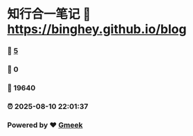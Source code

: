 # 知行合一笔记 :link: https://binghey.github.io/blog 
### :page_facing_up: [5](https://binghey.github.io/blog/tag.html) 
### :speech_balloon: 0 
### :hibiscus: 19640 
### :alarm_clock: 2025-08-10 22:01:37 
### Powered by :heart: [Gmeek](https://github.com/Meekdai/Gmeek)
